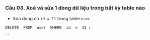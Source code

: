 ### Câu 03. Xoá và sửa 1 dòng dữ liệu trong bất kỳ table nào
* Xóa dòng có `id = 11` trong table `user`
```
DELETE  FROM  user  WHERE  id  =  11 ;

``
